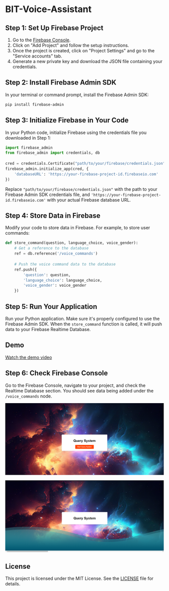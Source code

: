 
# BIT-Voice-Assistant

## Step 1: Set Up Firebase Project

1. Go to the [Firebase Console](https://console.firebase.google.com/).
2. Click on "Add Project" and follow the setup instructions.
3. Once the project is created, click on "Project Settings" and go to the "Service accounts" tab.
4. Generate a new private key and download the JSON file containing your credentials.

## Step 2: Install Firebase Admin SDK

In your terminal or command prompt, install the Firebase Admin SDK:

```bash
pip install firebase-admin
```

## Step 3: Initialize Firebase in Your Code

In your Python code, initialize Firebase using the credentials file you downloaded in Step 1:

```python
import firebase_admin
from firebase_admin import credentials, db

cred = credentials.Certificate("path/to/your/firebase/credentials.json")
firebase_admin.initialize_app(cred, {
    'databaseURL': 'https://your-firebase-project-id.firebaseio.com'
})
```

Replace `"path/to/your/firebase/credentials.json"` with the path to your Firebase Admin SDK credentials file, and `'https://your-firebase-project-id.firebaseio.com'` with your actual Firebase database URL.

## Step 4: Store Data in Firebase

Modify your code to store data in Firebase. For example, to store user commands:

```python
def store_command(question, language_choice, voice_gender):
    # Get a reference to the database
    ref = db.reference('/voice_commands')

    # Push the voice command data to the database
    ref.push({
        'question': question,
        'language_choice': language_choice,
        'voice_gender': voice_gender
    })
```

## Step 5: Run Your Application

Run your Python application. Make sure it's properly configured to use the Firebase Admin SDK. When the `store_command` function is called, it will push data to your Firebase Realtime Database.

## Demo

[Watch the demo video](https://drive.google.com/file/d/1MiKG7Uwik6E1_09Ev09YLbfcmODy-b1G/view?usp=sharing)


## Step 6: Check Firebase Console

Go to the Firebase Console, navigate to your project, and check the Realtime Database section. You should see data being added under the `/voice_commands` node.

![alt text](image-1.png)

![alt text](image.png)
## License

This project is licensed under the MIT License. See the [LICENSE](LICENSE) file for details.
```

